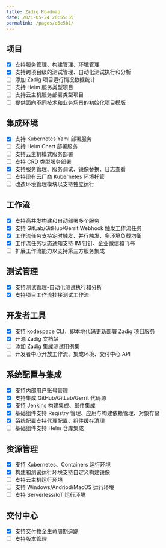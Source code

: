 ```yaml
---
title: Zadig Roadmap
date: 2021-05-24 20:55:55
permalink: /pages/d6e5b1/
---
```

## 项目
- [x] 支持服务管理、构建管理、环境管理
- [x] 支持跨项目级的测试管理、自动化测试执行和分析
- [ ] 添加 Zadig 项目运行情况数据统计
- [ ] 支持 Helm 服务类型项目
- [ ] 支持云主机服务部署类型项目
- [ ] 提供面向不同技术和业务场景的初始化项目模版
## 集成环境
- [x] 支持 Kubernetes Yaml 部署服务
- [ ] 支持 Helm Chart 部署服务
- [ ] 支持云主机模式服务部署
- [ ] 支持 CRD 类型服务部署
- [x] 支持服务管理、服务调试、镜像替换、日志查看
- [ ] 支持现有云厂商 Kubernetes 环境托管
- [ ] 改造环境管理模块以支持独立运行
## 工作流
- [x] 支持高并发构建和自动部署多个服务
- [x] 支持 GitLab/GitHub/Gerrit Webhook 触发工作流任务
- [x] 工作流任务支持定时触发、并行触发、多环境负载均衡
- [x] 工作流任务状态通知支持 IM 钉钉、企业微信和飞书 
- [ ] 扩展工作流能力以支持第三方服务集成
## 测试管理
- [x] 支持测试管理-自动化测试执行和分析
- [x] 支持项目工作流挂接测试工作流
## 开发者工具
- [x] 支持 kodespace CLI，即本地代码更新部署 Zadig 项目服务
- [x] 开源 Zadig 文档站
- [ ] 添加 Zadig 集成测试用例集
- [ ] 开发者中心开放工作流、集成环境、交付中心 API
## 系统配置与集成
- [x] 支持内部用户账号管理
- [x] 支持集成 GitHub/GitLab/Gerrit 代码源
- [x] 支持 Jenkins 构建集成、邮件集成
- [x] 基础组件支持 Registry 管理、应用与构建依赖管理、对象存储
- [x] 系统配置支持代理配置、组件缓存清理
- [ ] 基础组件支持 Helm 仓库集成
## 资源管理
- [x] 支持 Kubernetes、Containers 运行环境
- [x] 构建和测试运行环境支持自定义构建镜像
- [ ] 支持云主机运行环境
- [ ] 支持 Windows/Andriod/MacOS 运行环境
- [ ] 支持 Serverless/IoT 运行环境
## 交付中心
- [x] 支持交付物全生命周期追踪
- [ ] 支持版本管理
